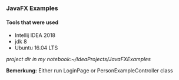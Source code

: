 ### JavaFX Examples ###
#### Tools that were used ####
<ul>
<li>Intellij IDEA 2018</li>
<li>jdk 8</li>
<li>Ubuntu 16.04 LTS</li>
</ul>

_project dir in my notebook:~/IdeaProjects/JavaFXExamples_  <br/>

**Bemerkung:** Either run LoginPage or PersonExampleController class <br/>